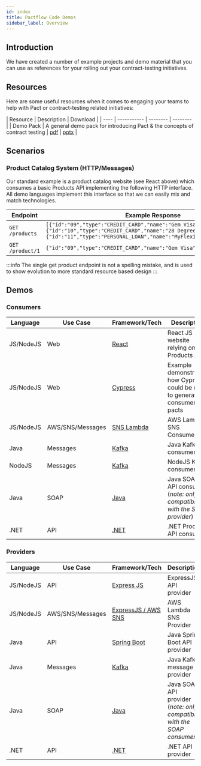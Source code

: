 ```yaml
---
id: index
title: Pactflow Code Demos
sidebar_label: Overview
---
```


## Introduction

We have created a number of example projects and demo material that you can use as references for your rolling out your contract-testing initiatives.

## Resources

Here are some useful resources when it comes to engaging your teams to help with Pact or contract-testing related initiatives:

| Resource | Description | Download |
| ---- | ----------- | -------- | -------- |
| Demo Pack | A general demo pack for introducing Pact & the concepts of contract testing | <a href="/resources/pactflow-demo-pack_2020.pdf" target="_blank">pdf</a> \| <a href="/resources/pactflow-demo-pack_2020.pptx" target="_blank">pptx</a> |


## Scenarios

### Product Catalog System (HTTP/Messages)

Our standard example is a product catalog website (see React above) which consumes a basic Products API implementing the following HTTP interface. All demo languages implement this interface so that we can easily mix and match technologies.

| Endpoint | Example Response |
| -------- | ---------------- |
| `GET /products` | `[{"id":"09","type":"CREDIT_CARD","name":"Gem Visa","version":"v1"},{"id":"10","type":"CREDIT_CARD","name":"28 Degrees","version":"v1"},{"id":"11","type":"PERSONAL_LOAN","name":"MyFlexiPay","version":"v2"}]`
| `GET /product/1` | `{"id":"09","type":"CREDIT_CARD","name":"Gem Visa","version":"v1"}`

:::info
The single get product endpoint is not a spelling mistake, and is used to show evolution to more standard resource based design
:::

## Demos

### Consumers

| Language | Use Case | Framework/Tech | Description |
| --------- | ------- | ----------- | -------------- |
| JS/NodeJS | Web | [React](js/consumer/readme) | React JS website relying on a Products API |
| JS/NodeJS | Web | [Cypress](cypress/readme) | Example demonstrating how Cypress could be used to generate consumer pacts |
| JS/NodeJS | AWS/SNS/Messages | [SNS Lambda](aws/sns/consumer/readme) | AWS Lambda SNS Consumer |
| Java | Messages | [Kafka](kafka/java/consumer) | Java Kafka consumer |
| NodeJS | Messages | [Kafka](kafka/js/consumer) | NodeJS Kafka consumer |
| Java | SOAP | [Java](soap/java/consumer) | Java SOAP API consumer (_note: only compatible with the SOAP provider_) |
| .NET | API | [.NET](dotnet/consumer/readme) | .NET Products API consumer |

### Providers

| Language | Use Case | Framework/Tech | Description |
| --------- | ------- | ----------- | -------------- |
| JS/NodeJS | API | [Express JS](js/provider/readme) | ExpressJS API provider |
| JS/NodeJS | AWS/SNS/Messages | [ExpressJS / AWS SNS](aws/sns/provider/readme) | AWS Lambda SNS Provider |
| Java | API | [Spring Boot](java/provider-springboot/readme) | Java Spring Boot API provider |
| Java | Messages | [Kafka](kafka/java/provider) | Java Kafka message provider |
| Java | SOAP | [Java](soap/java/provider)  | Java SOAP API provider (_note: only compatible with the SOAP consumer_) |
| .NET | API | [.NET](dotnet/provider/readme) | .NET API provider |